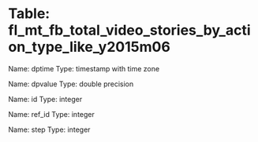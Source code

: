 Table: fl_mt_fb_total_video_stories_by_action_type_like_y2015m06
================================================================

Name: dptime
Type: timestamp with time zone

Name: dpvalue
Type: double precision

Name: id
Type: integer

Name: ref_id
Type: integer

Name: step
Type: integer

